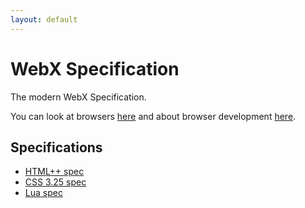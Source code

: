 ```yaml
---
layout: default
---
```

# WebX Specification

The modern WebX Specification.

You can look at browsers [here](browsers/index.md) and about browser development [here](browsers/dev.md).

## Specifications

- [HTML++ spec](htmlpp/index.md)
- [CSS 3.25 spec](css-3.25/index.md)
- [Lua spec](lua/index.md)

